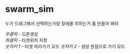 # swarm_sim 
누가 드레그해서 선택하는거랑 장애물 피하는거 좀 만들어 봐라

*우클릭* - 드론생성   
*좌클릭* - 타겟위치 지정   
*숫자키 1* - 타겟 따라가기 모드
*숫자키 2* - 생성 원점으로 가기 모드
